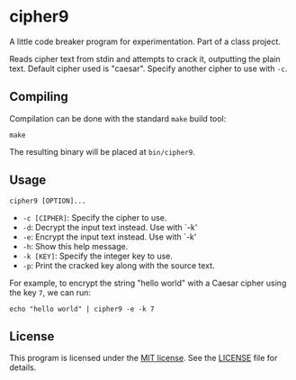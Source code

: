 # cipher9
A little code breaker program for experimentation. Part of a class project.

Reads cipher text from stdin and attempts to crack it, outputting
the plain text. Default cipher used is "caesar". Specify another
cipher to use with `-c`.

## Compiling
Compilation can be done with the standard `make` build tool:

    make

The resulting binary will be placed at `bin/cipher9`.

## Usage
    cipher9 [OPTION]...

- `-c [CIPHER]`: Specify the cipher to use.
- `-d`:          Decrypt the input text instead. Use with `-k'
- `-e`:          Encrypt the input text instead. Use with `-k'
- `-h`:          Show this help message.
- `-k [KEY]`:    Specify the integer key to use.
- `-p`:          Print the cracked key along with the source text.

For example, to encrypt the string "hello world" with a Caesar cipher using the
key `7`, we can run:

    echo "hello world" | cipher9 -e -k 7

## License
This program is licensed under the [MIT license](https://opensource.org/licenses/MIT). See the [LICENSE](LICENSE) file for details.
